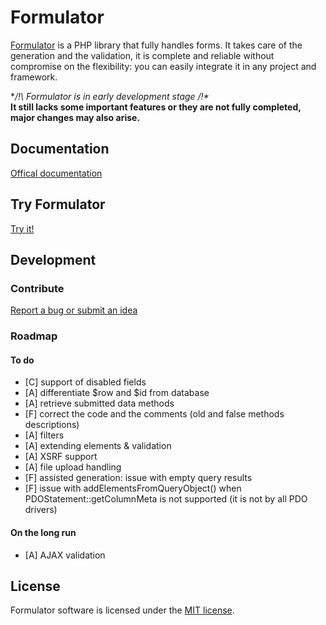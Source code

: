 # Formulator

[Formulator](https://ntopulos.github.io/formulator) is a PHP library that fully handles forms. It takes care of the generation and the validation, it is complete and reliable without compromise on the flexibility: you can easily integrate it in any project and framework.

**/!\ Formulator is in early development stage /!\**  
**It still lacks some important features or they are not fully completed, major changes may also arise.**



## Documentation

[Offical documentation](https://ntopulos.github.io/formulator)

## Try Formulator

[Try it!](https://github.com/ntopulos/formulator-devkit)


## Development

### Contribute

[Report a bug or submit an idea](https://github.com/ntopulos/formulator/issues)

### Roadmap

#### To do

- [C] support of disabled fields
- [A] differentiate $row and $id from database
- [A] retrieve submitted data methods
- [F] correct the code and the comments (old and false methods descriptions)
- [A] filters
- [A] extending elements & validation
- [A] XSRF support
- [A] file upload handling
- [F] assisted generation: issue with empty query results
- [F] issue with addElementsFromQueryObject() when PDOStatement::getColumnMeta is not supported (it is not by all PDO drivers)

#### On the long run

- [A] AJAX validation



## License

Formulator software is licensed under the [MIT license](https://github.com/ntopulos/formulator/blob/master/LICENSE).